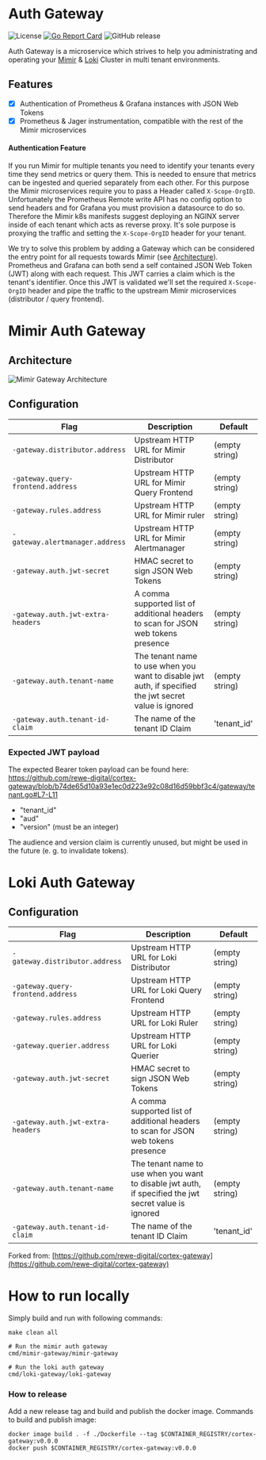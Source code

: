 # Auth Gateway

![License](https://img.shields.io/github/license/celest-io/auth-gateway.svg?color=blue)
[![Go Report Card](https://goreportcard.com/badge/github.com/celest-io/auth-gateway)](https://goreportcard.com/report/github.com/celest-io/auth-gateway)
![GitHub release](https://img.shields.io/github/v/release/celest-io/auth-gateway)

Auth Gateway is a microservice which strives to help you administrating and operating your [Mimir](https://github.com/grafana/mimir) & [Loki](https://github.com/grafana/loki) Cluster in multi tenant environments.

## Features

- [x] Authentication of Prometheus & Grafana instances with JSON Web Tokens
- [x] Prometheus & Jager instrumentation, compatible with the rest of the Mimir microservices

#### Authentication Feature

If you run Mimir for multiple tenants you need to identify your tenants every time they send metrics or query them. This is needed to ensure that metrics can be ingested and queried separately from each other. For this purpose the Mimir microservices require you to pass a Header called `X-Scope-OrgID`. Unfortunately the Prometheus Remote write API has no config option to send headers and for Grafana you must provision a datasource to do so. Therefore the Mimir k8s manifests suggest deploying an NGINX server inside of each tenant which acts as reverse proxy. It's sole purpose is proxying the traffic and setting the `X-Scope-OrgID` header for your tenant.

We try to solve this problem by adding a Gateway which can be considered the entry point for all requests towards Mimir (see [Architecture](#architecture)). Prometheus and Grafana can both send a self contained JSON Web Token (JWT) along with each request. This JWT carries a claim which is the tenant's identifier. Once this JWT is validated we'll set the required `X-Scope-OrgID` header and pipe the traffic to the upstream Mimir microservices (distributor / query frontend).

# Mimir Auth Gateway

## Architecture

![Mimir Gateway Architecture](./docs/imgs/architecture.png)

## Configuration

| Flag                              | Description                                                                                            | Default        |
| --------------------------------- | ------------------------------------------------------------------------------------------------------ | -------------- |
| `-gateway.distributor.address`    | Upstream HTTP URL for Mimir Distributor                                                                | (empty string) |
| `-gateway.query-frontend.address` | Upstream HTTP URL for Mimir Query Frontend                                                             | (empty string) |
| `-gateway.rules.address`          | Upstream HTTP URL for Mimir ruler                                                                      | (empty string) |
| `-gateway.alertmanager.address`   | Upstream HTTP URL for Mimir Alertmanager                                                               | (empty string) |
| `-gateway.auth.jwt-secret`        | HMAC secret to sign JSON Web Tokens                                                                    | (empty string) |
| `-gateway.auth.jwt-extra-headers` | A comma supported list of additional headers to scan for JSON web tokens presence                      | (empty string) |
| `-gateway.auth.tenant-name`       | The tenant name to use when you want to disable jwt auth, if specified the jwt secret value is ignored | (empty string) |
| `-gateway.auth.tenant-id-claim`   | The name of the tenant ID Claim                                                                        | 'tenant_id'    |

### Expected JWT payload

The expected Bearer token payload can be found here: https://github.com/rewe-digital/cortex-gateway/blob/b74de65d10a93e1ec0d223e92c08d16d59bbf3c4/gateway/tenant.go#L7-L11

- "tenant_id"
- "aud"
- "version" (must be an integer)

The audience and version claim is currently unused, but might be used in the future (e. g. to invalidate tokens).

# Loki Auth Gateway

## Configuration

| Flag                              | Description                                                                                            | Default        |
| --------------------------------- | ------------------------------------------------------------------------------------------------------ | -------------- |
| `-gateway.distributor.address`    | Upstream HTTP URL for Loki Distributor                                                                 | (empty string) |
| `-gateway.query-frontend.address` | Upstream HTTP URL for Loki Query Frontend                                                              | (empty string) |
| `-gateway.rules.address`          | Upstream HTTP URL for Loki Ruler                                                                       | (empty string) |
| `-gateway.querier.address`        | Upstream HTTP URL for Loki Querier                                                                     | (empty string) |
| `-gateway.auth.jwt-secret`        | HMAC secret to sign JSON Web Tokens                                                                    | (empty string) |
| `-gateway.auth.jwt-extra-headers` | A comma supported list of additional headers to scan for JSON web tokens presence                      | (empty string) |
| `-gateway.auth.tenant-name`       | The tenant name to use when you want to disable jwt auth, if specified the jwt secret value is ignored | (empty string) |
| `-gateway.auth.tenant-id-claim`   | The name of the tenant ID Claim                                                                        | 'tenant_id'    |

Forked from: [https://github.com/rewe-digital/cortex-gateway](https://github.com/rewe-digital/cortex-gateway)

# How to run locally

Simply build and run with following commands:

```
make clean all

# Run the mimir auth gateway
cmd/mimir-gateway/mimir-gateway

# Run the loki auth gateway
cmd/loki-gateway/loki-gateway
```

### How to release

Add a new release tag and build and publish the docker image. Commands to build and publish image:

```
docker image build . -f ./Dockerfile --tag $CONTAINER_REGISTRY/cortex-gateway:v0.0.0
docker push $CONTAINER_REGISTRY/cortex-gateway:v0.0.0
```
